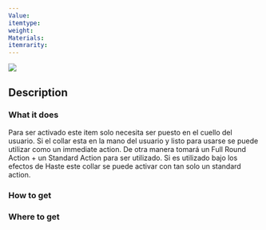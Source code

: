 ```yaml
---
Value: 
itemtype: 
weight: 
Materials: 
itemrarity:
---
```

![](https://i.imgur.com/7pgkiON.png)

## Description


### What it does

Para ser activado este item solo necesita ser puesto en el cuello del usuario. Si el collar esta en la mano del usuario y listo para usarse se puede utilizar como un immediate action. De otra manera tomará un Full Round Action + un Standard Action para ser utilizado. Si es utilizado bajo los efectos de Haste este collar se puede activar con tan solo un standard action.

### How to get


### Where to get

